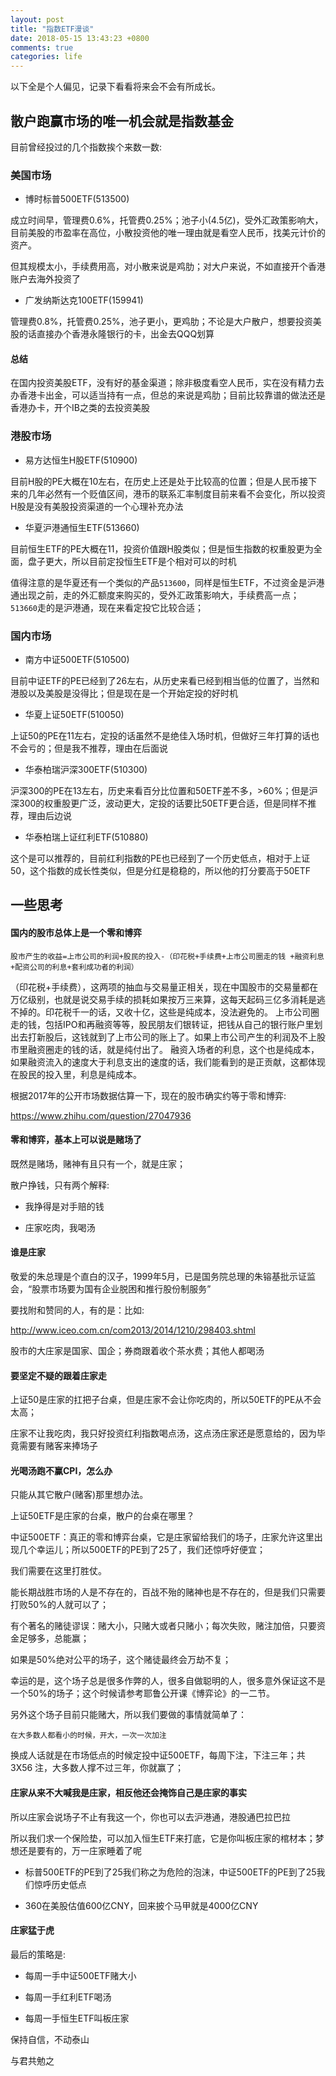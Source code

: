 ```yaml
---
layout: post
title: "指数ETF漫谈"
date: 2018-05-15 13:43:23 +0800
comments: true
categories: life
---
```


以下全是个人偏见，记录下看看将来会不会有所成长。

## 散户跑赢市场的唯一机会就是指数基金

<!-- more -->

目前曾经投过的几个指数挨个来数一数:


### 美国市场

* 博时标普500ETF(513500)

成立时间早，管理费0.6%，托管费0.25%；池子小(4.5亿)，受外汇政策影响大，目前美股的市盈率在高位，小散投资他的唯一理由就是看空人民币，找美元计价的资产。

但其规模太小，手续费用高，对小散来说是鸡肋；对大户来说，不如直接开个香港账户去海外投资了


* 广发纳斯达克100ETF(159941)

管理费0.8%，托管费0.25%，池子更小，更鸡肋；不论是大户散户，想要投资美股的话直接办个香港永隆银行的卡，出金去QQQ划算


#### 总结

在国内投资美股ETF，没有好的基金渠道；除非极度看空人民币，实在没有精力去办香港卡出金，可以适当持有一点，但总的来说是鸡肋；目前比较靠谱的做法还是香港办卡，开个IB之类的去投资美股


### 港股市场

* 易方达恒生H股ETF(510900)

目前H股的PE大概在10左右，在历史上还是处于比较高的位置；但是人民币接下来的几年必然有一个贬值区间，港币的联系汇率制度目前来看不会变化，所以投资H股是没有美股投资渠道的一个心理补充办法


* 华夏沪港通恒生ETF(513660)

目前恒生ETF的PE大概在11，投资价值跟H股类似；但是恒生指数的权重股更为全面，盘子更大，所以目前定投恒生ETF是个相对可以的时机

值得注意的是华夏还有一个类似的产品`513600`，同样是恒生ETF，不过资金是沪港通出现之前，走的外汇额度来购买的，受外汇政策影响大，手续费高一点； `513660`走的是沪港通，现在来看定投它比较合适；


### 国内市场

* 南方中证500ETF(510500)

目前中证ETF的PE已经到了26左右，从历史来看已经到相当低的位置了，当然和港股以及美股是没得比；但是现在是一个开始定投的好时机


* 华夏上证50ETF(510050)

上证50的PE在11左右，定投的话虽然不是绝佳入场时机，但做好三年打算的话也不会亏的；但是我不推荐，理由在后面说

* 华泰柏瑞沪深300ETF(510300)

沪深300的PE在13左右，历史来看百分比位置和50ETF差不多，>60%；但是沪深300的权重股更广泛，波动更大，定投的话要比50ETF更合适，但是同样不推荐，理由后边说


* 华泰柏瑞上证红利ETF(510880)

这个是可以推荐的，目前红利指数的PE也已经到了一个历史低点，相对于上证50，这个指数的成长性类似，但是分红是稳稳的，所以他的打分要高于50ETF


## 一些思考

#### 国内的股市总体上是一个零和博弈

```
股市产生的收益=上市公司的利润+股民的投入-（印花税+手续费+上市公司圈走的钱 +融资利息+配资公司的利息+套利成功者的利润）
```

（印花税+手续费），这两项的抽血与交易量正相关，现在中国股市的交易量都在万亿级别，也就是说交易手续的损耗如果按万三来算，这每天起码三亿多消耗是逃不掉的。印花税千一的话，又收十亿，这些是纯成本，没法避免的。
上市公司圈走的钱，包括IPO和再融资等等，股民朋友们银转证，把钱从自己的银行账户里划出去打新股后，这钱就到了上市公司的账上了。如果上市公司产生的利润及不上股市里融资圈走的钱的话，就是纯付出了。
融资入场者的利息，这个也是纯成本，如果融资流入的速度大于利息支出的速度的话，我们能看到的是正贡献，这都体现在股民的投入里，利息是纯成本。

根据2017年的公开市场数据估算一下，现在的股市确实约等于零和博弈:

https://www.zhihu.com/question/27047936


#### 零和博弈，基本上可以说是赌场了

既然是赌场，赌神有且只有一个，就是庄家；

散户挣钱，只有两个解释:

* 我挣得是对手赔的钱

* 庄家吃肉，我喝汤

#### 谁是庄家

敬爱的朱总理是个直白的汉子，1999年5月，已是国务院总理的朱镕基批示证监会，“股票市场要为国有企业脱困和推行股份制服务”

要找附和赞同的人，有的是：比如:

http://www.iceo.com.cn/com2013/2014/1210/298403.shtml

股市的大庄家是国家、国企；券商跟着收个茶水费；其他人都喝汤

#### 要坚定不疑的跟着庄家走

上证50是庄家的扛把子台桌，但是庄家不会让你吃肉的，所以50ETF的PE从不会太高；

庄家不让我吃肉，我只好投资红利指数喝点汤，这点汤庄家还是愿意给的，因为毕竟需要有赌客来捧场子

#### 光喝汤跑不赢CPI，怎么办

只能从其它散户(赌客)那里想办法。

上证50ETF是庄家的台桌，散户的台桌在哪里？

中证500ETF：真正的零和博弈台桌，它是庄家留给我们的场子，庄家允许这里出现几个幸运儿；所以500ETF的PE到了25了，我们还惊呼好便宜；

我们需要在这里打胜仗。

能长期战胜市场的人是不存在的，百战不殆的赌神也是不存在的，但是我们只需要打败50%的人就可以了；

有个著名的赌徒谬误：赌大小，只赌大或者只赌小；每次失败，赌注加倍，只要资金足够多，总能赢；

如果是50%绝对公平的场子，这个赌徒最终会万劫不复；

幸运的是，这个场子总是很多作弊的人，很多自做聪明的人，很多意外保证这不是一个50%的场子；这个时候请参考耶鲁公开课《博弈论》的一二节。

另外这个场子目前只能赌大，所以我们要做的事情就简单了：

`在大多数人都看小的时候，开大，一次一次加注`

换成人话就是在市场低点的时候定投中证500ETF，每周下注，下注三年；共3X56 注，大多数人撑不过三年，你就赢了；


#### 庄家从来不大喊我是庄家，相反他还会掩饰自己是庄家的事实

所以庄家会说场子不止有我这一个，你也可以去沪港通，港股通巴拉巴拉

所以我们求一个保险垫，可以加入恒生ETF来打底，它是你叫板庄家的棺材本；梦想还是要有的，万一庄家睡着了呢

* 标普500ETF的PE到了25我们称之为危险的泡沫，中证500ETF的PE到了25我们惊呼历史低点

* 360在美股估值600亿CNY，回来披个马甲就是4000亿CNY

#### 庄家猛于虎

最后的策略是:

* 每周一手中证500ETF赌大小

* 每周一手红利ETF喝汤

* 每周一手恒生ETF叫板庄家


保持自信，不动泰山

与君共勉之
